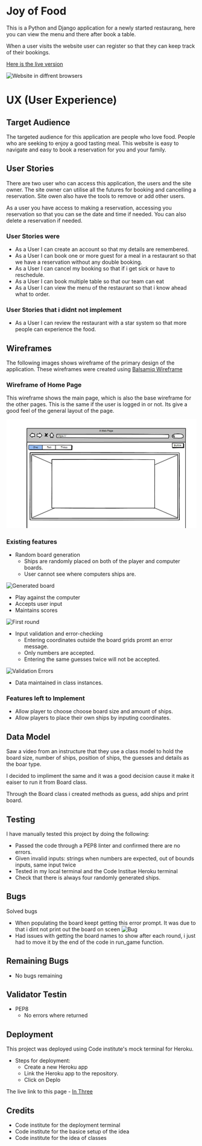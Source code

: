 # Joy of Food

This is a Python and Django application for a newly started restaurang, here you can view the menu and there after book a table.

When a user visits the website user can register so that they can keep track of their bookings.

[Here is the live version](https://sink-a-ship-283abb4062a9.herokuapp.com/)

![Website in diffrent browsers](assets/images/devicepic.JPG)


# UX (User Experience)

## Target Audience

The targeted audience for this application are people who love food. People who are seeking to enjoy a good tasting meal. This website is easy to navigate and easy to book a reservation for you and your family.

## User Stories

There are two user who can access this application, the users and the site owner. The site owner can utilise all the futures for booking and cancelling a reservation. Site owen also have the tools to remove or add other users.

As a user you have access to making a reservation, accessing you reservation so that you can se the date and time if needed. You can also delete a reservation if needed.

### User Stories were 

* As a User I can create an account so that my details are remembered.
* As a User I can book one or more guest for a meal in a restaurant so that we have a reservation without any double booking.
* As a User I can cancel my booking so that if i get sick or have to reschedule.
* As a User I can book multiple table so that our team can eat
* As a User I can view the menu of the restaurant so that i know ahead what to order.

### User Stories that i didnt not implement

* As a User I can review the restaurant with a star system so that more people can experience the food.

## Wireframes

The following images shows wireframe of the primary design of the application. These wireframes were created using [Balsamiq Wireframe](https://balsamiq.com/)

### Wireframe of Home Page

This wireframe shows the main page, which is also the base wireframe for the other pages. This is the same if the user is logged in or not. Its give a good feel of the general layout of the page.

![Home page](<static/images/wireframe 1.JPG>)

### Existing features

* Random board generation
  * Ships are randomly placed on both of the player and computer boards.
  * User cannot see where computers ships are.

 ![Generated board](assets/images/board.JPG)

  * Play against the computer 
  * Accepts user input
  * Maintains scores

 ![First round](assets/images/first_guess.JPG)

* Input validation and error-checking
  * Entering coordinates outside the board grids promt an error message.
  * Only numbers are accepted.
  * Entering the same guesses twice will not be accepted.

 ![Validation Errors](assets/images/grids.JPG)

 * Data maintained in  class instances.
  

### Features left to Implement

*  Allow player to choose choose board size and amount of ships.
*  Allow players to place their own ships by inputing coordinates.

## Data Model

Saw a video from an instructure that they use a class model to hold the board size, number of ships, position of ships, the guesses and details as the boar type.

I decided to impliment the same and it was a good decision cause it make it eaiser to run it from Board class. 

Through the Board class i created methods as guess, add ships and print board.

## Testing 

I have manually tested this project by doing the following:

* Passed the code through a PEP8 linter and confirmed there are no errors.
* Given invalid inputs: strings when numbers are expected, out of bounds inputs, same input twice
* Tested in my local terminal and the Code Institue Heroku terminal
* Check that there is always four randomly generated ships.



## Bugs

Solved bugs

* When populating the board keept getting this error prompt. It was due to that i dint not print out the board on sceen
![Bug](<assets/images/error cannot add any more ships.JPG>)
* Had issues with getting the board names to show after each round, i just had to move it by the end of the code in run_game function.

## Remaining Bugs

*  No bugs remaining 


## Validator Testin

* PEP8
  * No errors where returned


 ## Deployment 

 This project was deployed using Code institute's mock terminal for Heroku.

 * Steps for deployment:
   * Create a new Heroku app
   * Link the Heroku app to the repository.
   * Click on Deplo

  The live link to this page - [In Three](https://maadajibao.github.io/Project-2-In-Three/)

## Credits

* Code institute for the deployment terminal
* Code institute for the basice setup of the idea 
* Code institute for the idea of classes

